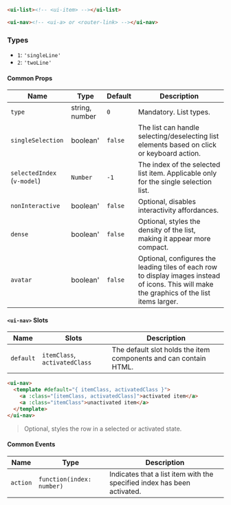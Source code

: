 ```html
<ui-list><!-- <ui-item> --></ui-list>

<ui-nav><!-- <ui-a> or <router-link> --></ui-nav>
```

### <ui-list> Types

- `1`: `'singleLine'`
- `2`: `'twoLine'`

#### Common Props

| Name                        | Type           | Default | Description                                                                                                                                  |
| --------------------------- | -------------- | ------- | -------------------------------------------------------------------------------------------------------------------------------------------- |
| `type`                      | string, number | `0`     | Mandatory. List types.                                                                                                                       |
| `singleSelection`           | boolean'       | `false` | The list can handle selecting/deselecting list elements based on click or keyboard action.                                                   |
| `selectedIndex` (`v-model`) | `Number`       | `-1`    | The index of the selected list item. Applicable only for the single selection list.                                                          |
| `nonInteractive`            | boolean'       | `false` | Optional, disables interactivity affordances.                                                                                                |
| `dense`                     | boolean'       | `false` | Optional, styles the density of the list, making it appear more compact.                                                                     |
| `avatar`                    | boolean'       | `false` | Optional, configures the leading tiles of each row to display images instead of icons. This will make the graphics of the list items larger. |

#### `<ui-nav>` Slots

| Name      | Slots                         | Description                                                      |
| --------- | ----------------------------- | ---------------------------------------------------------------- |
| `default` | `itemClass`, `activatedClass` | The default slot holds the item components and can contain HTML. |

```html
<ui-nav>
  <template #default="{ itemClass, activatedClass }">
    <a :class="[itemClass, activatedClass]">activated item</a>
    <a :class="itemClass">unactivated item</a>
  </template>
</ui-nav>
```

> Optional, styles the row in a selected or activated state.

#### Common Events

| Name     | Type                      | Description                                                             |
| -------- | ------------------------- | ----------------------------------------------------------------------- |
| `action` | `function(index: number)` | Indicates that a list item with the specified index has been activated. |
